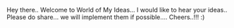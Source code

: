 Hey there.. Welcome to World of My Ideas...
I would like to hear your ideas.. Please do share... we will implement them if possible....
Cheers..!!! :)